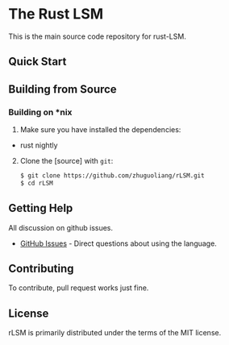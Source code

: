 # The Rust LSM

This is the main source code repository for rust-LSM. 

## Quick Start
[quick-start]: #quick-start

## Building from Source
[building-from-source]: #building-from-source

### Building on *nix
1. Make sure you have installed the dependencies:

 * rust nightly

2. Clone the [source] with `git`:

   ```sh
   $ git clone https://github.com/zhuguoliang/rLSM.git
   $ cd rLSM
   ```

## Getting Help
[getting-help]: #getting-help

All discussion on github issues.

* [GitHub Issues] - Direct questions about using the language.

[GitHub Issues]: https://github.com/zhuguoliang/rLSM/issues

## Contributing

To contribute, pull request works just fine.

## License
[license]: #license

rLSM is primarily distributed under the terms of the MIT license.
